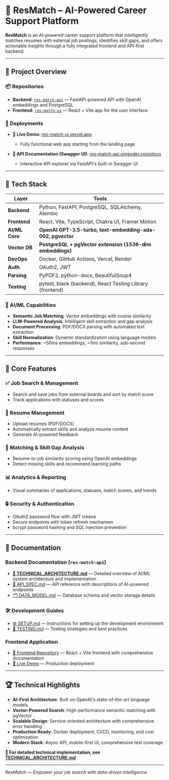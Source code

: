 # 🧠 ResMatch – AI-Powered Career Support Platform

**ResMatch** is an AI-powered career support platform that intelligently matches resumes with external job postings, identifies skill gaps, and offers actionable insights through a fully integrated frontend and API-first backend.

---

## 🔗 Project Overview

### 📦 Repositories

- **Backend**: [`res-match-api`](https://github.com/s1120258/res-match-api) — FastAPI-powered API with OpenAI embeddings and PostgreSQL
- **Frontend**: [`res-match-ui`](https://github.com/s1120258/res-match-ui) — React + Vite app for the user interface

### 🚀 Deployments

- **🔹 Live Demo**: [res-match-ui.vercel.app](https://res-match-ui.vercel.app)

  - Fully functional web app starting from the landing page

- **🔹 API Documentation (Swagger UI)**: [res-match-api.onrender.com/docs](https://res-match-api.onrender.com/docs)
  - Interactive API explorer via FastAPI's built-in Swagger UI

---

## 🧰 Tech Stack

| Layer          | Tools                                                      |
| -------------- | ---------------------------------------------------------- |
| **Backend**    | Python, FastAPI, PostgreSQL, SQLAlchemy, Alembic           |
| **Frontend**   | React, Vite, TypeScript, Chakra UI, Framer Motion          |
| **AI/ML Core** | **OpenAI GPT-3.5-turbo, text-embedding-ada-002, pgvector** |
| **Vector DB**  | **PostgreSQL + pgVector extension (1536-dim embeddings)**  |
| **DevOps**     | Docker, GitHub Actions, Vercel, Render                     |
| **Auth**       | OAuth2, JWT                                                |
| **Parsing**    | PyPDF2, python-docx, BeautifulSoup4                        |
| **Testing**    | pytest, black (backend), React Testing Library (frontend)  |

### 🤖 AI/ML Capabilities

- **Semantic Job Matching**: Vector embeddings with cosine similarity
- **LLM-Powered Analysis**: Intelligent skill extraction and gap analysis
- **Document Processing**: PDF/DOCX parsing with automated text extraction
- **Skill Normalization**: Dynamic standardization using language models
- **Performance**: ~50ms embeddings, ~1ms similarity, sub-second responses

---

## 📝 Core Features

### ✅ Job Search & Management

- Search and save jobs from external boards and sort by match score
- Track applications with statuses and scores

### 📄 Resume Management

- Upload resumes (PDF/DOCX)
- Automatically extract skills and analyze resume content
- Generate AI-powered feedback

### 🤖 Matching & Skill Gap Analysis

- Resume-to-job similarity scoring using OpenAI embeddings
- Detect missing skills and recommend learning paths

### 📊 Analytics & Reporting

- Visual summaries of applications, statuses, match scores, and trends

### 🔒 Security & Authentication

- OAuth2 password flow with JWT tokens
- Secure endpoints with token refresh mechanism
- bcrypt password hashing and SQL injection prevention

---

## 📁 Documentation

### Backend Documentation (`res-match-api`)

- **[🧠 TECHNICAL_ARCHITECTURE.md](./docs/TECHNICAL_ARCHITECTURE.md)** — Detailed overview of AI/ML system architecture and implementation
- [📁 API_SPEC.md](./docs/API_SPEC.md) — API reference with descriptions of AI-powered endpoints
- [🗂️ DATA_MODEL.md](./docs/DATA_MODEL.md) — Database schema and vector storage details

### 🛠️ Development Guides

- [⚙️ SETUP.md](./docs/SETUP.md) — Instructions for setting up the development environment
- [🧪 TESTING.md](./docs/TESTING.md) — Testing strategies and best practices

### Frontend Application

- [📱 Frontend Repository](https://github.com/s1120258/res-match-ui) — React + Vite frontend with comprehensive documentation
- [🎯 Live Demo](https://res-match-ui.vercel.app) — Production deployment

---

## 🏆 Technical Highlights

- **AI-First Architecture**: Built on OpenAI's state-of-the-art language models
- **Vector-Powered Search**: High-performance semantic matching with pgVector
- **Scalable Design**: Service-oriented architecture with comprehensive error handling
- **Production Ready**: Docker deployment, CI/CD, monitoring, and cost optimization
- **Modern Stack**: Async API, mobile-first UI, comprehensive test coverage

**📖 For detailed technical implementation, see [TECHNICAL_ARCHITECTURE.md](./docs/TECHNICAL_ARCHITECTURE.md)**

---

_ResMatch — Empower your job search with data-driven intelligence._
